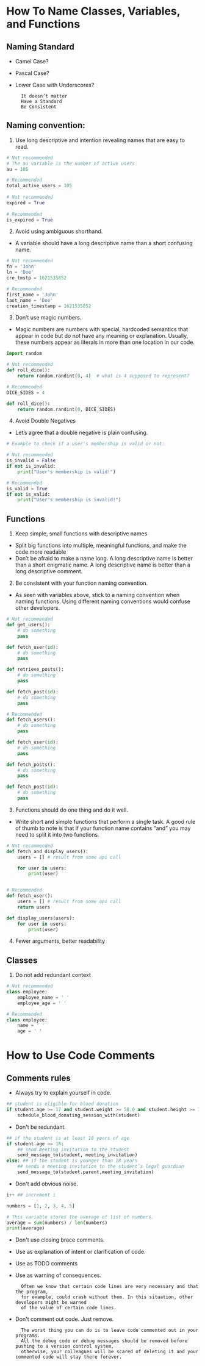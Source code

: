 # How To Name Classes, Variables, and Functions
## Naming Standard
- Camel Case?
- Pascal Case?
- Lower Case with Underscores?
		
		It doesn’t matter
		Have a Standard
		Be Consistent
## Naming convention:
	
1. Use long descriptive and intention revealing names that are easy to read.
		
```python
# Not recommended
# The au variable is the number of active users
au = 105

# Recommended 
total_active_users = 105
		
# Not recommended
expired = True
		
# Recommended
is_expired = True
```

2. Avoid using ambiguous shorthand. 
- A variable should have a long descriptive name than a short confusing name.	
		
```python
# Not recommended
fn = 'John'
ln = 'Doe'
cre_tmstp = 1621535852

# Recommended
first_name = 'John'
last_name = 'Doe'
creation_timestamp = 1621535852
```

3. Don’t use magic numbers.
- Magic numbers are numbers with special, hardcoded semantics that appear in code but do not have any meaning or explanation. Usually, these numbers appear as literals in more than one location in our code.
		
```python
import random

# Not recommended
def roll_dice():
	return random.randint(0, 4)  # what is 4 supposed to represent?

# Recommended
DICE_SIDES = 4

def roll_dice():
	return random.randint(0, DICE_SIDES)
```

4. Avoid Double Negatives
- Let’s agree that a double negative is plain confusing.

```python
# Example to check if a user's membership is valid or not:

# Not recommended
is_invalid = False
if not is_invalid:
	print("User's membership is valid!")

# Recommended
is_valid = True
if not is_valid:
	print("User's membership is invalid!")
```

## Functions
1. Keep simple, small functions with descriptive names
- Split big functions into multiple, meaningful functions, and make the code more readable
- Don’t be afraid to make a name long. A long descriptive name is better than a short enigmatic name. A long descriptive name is better than a long descriptive comment.

2. Be consistent with your function naming convention.
- As seen with variables above, stick to a naming convention when naming functions. Using different naming conventions would confuse other developers.

```python
# Not recommended
def get_users(): 
	# do something
	pass

def fetch_user(id): 
	# do something
	pass

def retrieve_posts(): 
	# do something
	pass

def fetch_post(id):
	# do something
	pass

# Recommended
def fetch_users(): 
	# do something
	pass

def fetch_user(id): 
	# do something
	pass

def fetch_posts(): 
	# do something
	pass

def fetch_post(id):
	# do something
	pass
```

3. Functions should do one thing and do it well. 
- Write short and simple functions that perform a single task. A good rule of thumb to note is that if your function name contains “and” you may need to split it into two functions.

```python
# Not recommended
def fetch_and_display_users():
	users = [] # result from some api call

	for user in users:
		print(user)


# Recommended
def fetch_user():
	users = [] # result from some api call
	return users

def display_users(users):
	for user in users:
		print(user)
```

4. Fewer arguments, better readability
## Classes
1. Do not add redundant context

```python
# Not recommended
class employee:
	employee_name = ' '
	employee_age = ' '

# Recommended
class employee:
	name = ' '
	age = ' '
```

# How to Use Code Comments
## Comments rules
- Always try to explain yourself in code.

```python
## student is eligible for blood donation
if student.age >= 17 and student.weight >= 58.0 and student.height >= 1.55:
	schedule_blood_donating_session_with(student)
```
- Don't be redundant.

```python
## if the student is at least 18 years of age
if student.age >= 18: 
	## send meeting invitation to the student 
	send_message_to(student, meeting_invitation)
else: ## if the student is younger than 18 years 
	## sends a meeting invitation to the student’s legal guardian 
	send_message_to(student.parent,meeting_invitation)
```

- Don't add obvious noise.
		
```python
i++ ## increment i

numbers = [1, 2, 3, 4, 5]

# This variable stores the average of list of numbers.
average = sum(numbers) / len(numbers)
print(average)
```
- Don't use closing brace comments.
- Use as explanation of intent or clarification of code.
- Use as TODO comments
- Use as warning of consequences.
		
		Often we know that certain code lines are very necessary and that the program,
		for example, could crash without them. In this situation, other developers might be warned
		of the value of certain code lines.
- Don't comment out code. Just remove.

		The worst thing you can do is to leave code commented out in your programs.
		All the debug code or debug messages should be removed before pushing to a version control system,
		otherwise, your colleagues will be scared of deleting it and your commented code will stay there forever.

  

